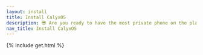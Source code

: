 ```yaml
---
layout: install
title: Install CalyxOS
description: 😎 Are you ready to have the most private phone on the planet?
nav_title: Install CalyxOS
---
```

{% include get.html %}
